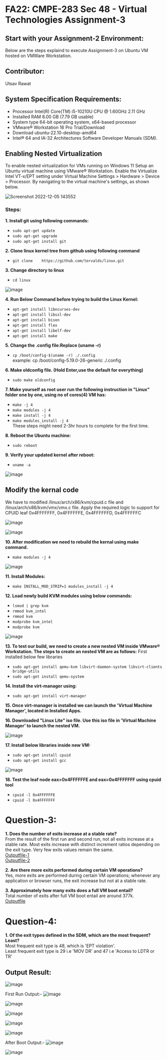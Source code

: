 # FA22: CMPE-283 Sec 48 - Virtual Technologies Assignment-3

## Start with your Assignment-2 Environment:
Below are the steps explaind to execute Assignment-3 on Ubuntu VM hosted on VMWare Workstation.

## Contributor:
Utsav Rawat

## System Specification Requirements:

* Processor	Intel(R) Core(TM) i5-10210U CPU @ 1.60GHz   2.11 GHz
* Installed RAM	8.00 GB (7.79 GB usable)
* System type	64-bit operating system, x64-based processor
* VMware® Workstation 16 Pro Trial/Download
* Download ubuntu-22.10-desktop-amd64
* Intel® 64 and IA-32 Architectures Software Developer Manuals (SDM).

## Enabling Nested Virtualization
To enable nested virtualization for VMs running on Windows 11
Setup an Ubuntu virtual machine using VMware® Workstation. Enable the Virtualize Intel VT-x/EPT setting under Virtual Machine Settings > Hardware > Device > Processor. 
By navigating to the virtual machine's settings, as shown below.

![Screenshot 2022-12-05 143552](https://user-images.githubusercontent.com/40047632/205778990-40bed71b-213b-4da0-bd61-e9982caabd5c.png)


### Steps:
**1. Install	git	using	following	commands:**
- `sudo	apt-get	update`
- `sudo	apt-get	upgrade`
- `sudo	apt-get	install	git`

**2. Clone linux	kernel	tree	from	github	using	following	command**
- `git clone	https://github.com/torvalds/linux.git`

**3. Change	directory	to linux**
- `cd linux`

![image](https://user-images.githubusercontent.com/40047632/205765171-b60f1bb9-6c82-4bbb-8047-7c372c59b7f5.png)

**4. Run Below Command before	trying to build	the	Linux	Kernel:**
- `apt-get install libncurses-dev`
- `apt-get install libssl-dev`
- `apt-get install bison`
- `apt-get install flex`
- `apt-get install libelf-dev`
- `apt-get install make`

**5. Change the .config file:Replace (uname -r)**
- `cp /boot/config-$(uname -r) ./.config` <br />
  example: cp /boot/config-5.19.0-26-generic ./.config

**6. Make oldconfig file. (Hold Enter,use the default for everything)**
- `sudo make oldconfig`

**7. Make yourself as root user run the following instruction in "Linux" folder one by one, using no of cores(4) VM has:**
- `make -j 4`
- `make modules -j 4`
- `make install -j 4`
- `make modules_install -j 4` <br />
  These steps might need 2-3hr hours to complete for the first time.

**8. Reboot the Ubuntu machine:**
- `sudo reboot`

**9. Verify your updated kernel after reboot:**
- `uname -a`

![image](https://user-images.githubusercontent.com/40047632/205770965-5f9fe0d1-08e6-4650-a2ce-06df7dfc2513.png)

## Modify the kernal code
We have to modified /linux/arch/x86/kvm/cpuid.c file and /linux/arch/x86/kvm/vmx/vmx.c file. Apply the required logic to support for CPUID leaf 0x4FFFFFFF, 0x4FFFFFFE, 0x4FFFFFFD, 0x4FFFFFFC

![image](https://user-images.githubusercontent.com/40047632/206939317-55ae651a-8e52-4d46-91d0-10f3f5b2e560.png)

![image](https://user-images.githubusercontent.com/40047632/206938333-a26837be-7a52-4c7c-b8f9-948b2121a881.png)

**10. After modification we need to rebuild the kernal using make command.**
- `make modules -j 4`

![image](https://user-images.githubusercontent.com/40047632/205773571-7342ea85-9cc2-4bdb-8f03-d0c8a4ab6ca5.png)

**11. Install Modules:**
- `make INSTALL_MOD_STRIP=1 modules_install -j 4`

**12. Load newly build KVM modules using below commands:**
- `lsmod | grep kvm`
- `rmmod kvm_intel`
- `rmmod kvm`
- `modprobe kvm_intel`
- `modprobe kvm`

![image](https://user-images.githubusercontent.com/40047632/205774425-7e06dbad-cf0b-44d8-bb01-14f7c8ac2431.png)

**13. To test our build, we need to create a new nested VM inside VMware® Workstation. The steps to create an nested VM are as follows:**
  First installed below few libraries
- `sudo apt-get install qemu-kvm libvirt-daemon-system libvirt-clients bridge-utils`
- `sudo apt-get install qemu-system`

**14. Install the virt-manager using:**
- `sudo apt-get install virt-manager`

**15. Once virt-manager is installed we can launch the 'Virtual Machine Manager', located in Installed Apps.**

**16. Downloaded "Linux Lite" iso file. Use this iso file in 'Virtual Machine Manager' to launch the nested VM.**

![image](https://user-images.githubusercontent.com/40047632/205775791-e8c8c7a6-f3b4-4256-b31c-b70b390eda9f.png)

**17. Install below libraries inside new VM:**
- `sudo apt-get install cpuid`
- `sudo apt-get install gcc`

![image](https://user-images.githubusercontent.com/40047632/205776554-edb061d3-e55e-45cb-9638-7133b676a980.png)


**18. Test the leaf node eax=0x4FFFFFFE and eax=0x4FFFFFFF using cpuid tool**
- `cpuid -l 0x4FFFFFFE`
- `cpuid -l 0x4FFFFFFF`

# Question-3:
**1. Does the number of exits increase at a stable rate?** <br />
From the result of the first run and second run, not all exits increase at a stable rate. Most exits increase with distinct increment ratios depending on the exit type. Very few exits values remain the same. <br />
[Outputfile-1](https://github.com/Utsavrawar27/CMPE283-assignment-3/blob/master/Documents/output-01) <br />
[Outputfile-2](https://github.com/Utsavrawar27/CMPE283-assignment-3/blob/master/Documents/output-02) <br />

**2. Are there more exits performed during certain VM operations?** <br />
Yes, more exits are performed during certain VM operations; whenever any application or browser runs, the exit increase but not at a stable rate. <br />

**3. Approximately how many exits does a full VM boot entail?** <br />
Total number of exits after full VM boot entail are around 377k. <br />
[Outputfile](https://github.com/Utsavrawar27/CMPE283-assignment-3/blob/master/Documents/output-3.txt) <br />

# Question-4:
**1. Of the exit types defined in the SDM, which are the most frequent? Least?** <br />
Most frequent exit type is 48, which is 'EPT violation'. <br />
Least frequent exit type is 29 i.e 'MOV DR' and 47 i.e 'Access to LDTR or TR'

## Output Result:

![image](https://user-images.githubusercontent.com/40047632/206957198-efadd921-5363-401b-ba04-8131647c3983.png)

First Run Output:-
![image](https://user-images.githubusercontent.com/40047632/206957242-6406bb74-7887-4d05-a7b8-e509afcdd65a.png)

![image](https://user-images.githubusercontent.com/40047632/206957296-9f6cdbc9-6b14-4d23-a16f-4635a8a2fd13.png)

![image](https://user-images.githubusercontent.com/40047632/206957329-d6ea255f-8f8f-49ee-b9ad-5d8d69ff8d29.png)

![image](https://user-images.githubusercontent.com/40047632/206957349-80d33818-3f22-4d6f-8a35-393bb2d2b4fd.png)

![image](https://user-images.githubusercontent.com/40047632/206957375-6807b1e1-b18b-4cc7-94b2-9aaa6e920824.png)

After Boot Output:-
![image](https://user-images.githubusercontent.com/40047632/206957550-15c8989c-642a-4e00-9c6a-87620e9e8edf.png)

![image](https://user-images.githubusercontent.com/40047632/206957600-6d0a31b8-2aad-4429-b4ff-64adcf13f8f9.png)


















